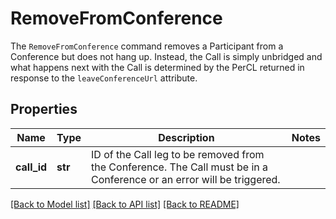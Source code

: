 # RemoveFromConference

The `RemoveFromConference` command removes a Participant from a Conference but does not hang up. Instead, the Call is simply unbridged and what happens next with the Call is determined by the PerCL returned in response to the `leaveConferenceUrl` attribute.
## Properties
Name | Type | Description | Notes
------------ | ------------- | ------------- | -------------
**call_id** | **str** | ID of the Call leg to be removed from the Conference. The Call must be in a Conference or an error will be triggered. | 

[[Back to Model list]](../README.md#documentation-for-models) [[Back to API list]](../README.md#documentation-for-api-endpoints) [[Back to README]](../README.md)


